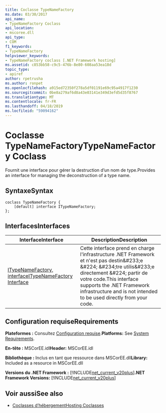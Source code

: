 ```yaml
---
title: Coclasse TypeNameFactory
ms.date: 03/30/2017
api_name:
- TypeNameFactory Coclass
api_location:
- mscoree.dll
api_type:
- COM
f1_keywords:
- TypeNameFactory
helpviewer_keywords:
- TypeNameFactory coclass [.NET Framework hosting]
ms.assetid: c853bb58-c9c5-476b-8e80-608aa53ea18d
topic_type:
- apiref
author: rpetrusha
ms.author: ronpet
ms.openlocfilehash: a915ed72350f278a5df01191e69c95a4917f1230
ms.sourcegitcommit: 0be8a279af6d8a43e03141e349d3efd5d35f8767
ms.translationtype: MT
ms.contentlocale: fr-FR
ms.lasthandoff: 04/18/2019
ms.locfileid: "59094162"
---
```

# <a name="typenamefactory-coclass"></a><span data-ttu-id="668e3-102">Coclasse TypeNameFactory</span><span class="sxs-lookup"><span data-stu-id="668e3-102">TypeNameFactory Coclass</span></span>
<span data-ttu-id="668e3-103">Fournit une interface pour gérer la destruction d’un nom de type.</span><span class="sxs-lookup"><span data-stu-id="668e3-103">Provides an interface for managing the deconstruction of a type name.</span></span>  
  
## <a name="syntax"></a><span data-ttu-id="668e3-104">Syntaxe</span><span class="sxs-lookup"><span data-stu-id="668e3-104">Syntax</span></span>  
  
```  
coclass TypeNameFactory {  
    [default] interface ITypeNameFactory;  
};  
```  
  
## <a name="interfaces"></a><span data-ttu-id="668e3-105">Interfaces</span><span class="sxs-lookup"><span data-stu-id="668e3-105">Interfaces</span></span>  
  
|<span data-ttu-id="668e3-106">Interface</span><span class="sxs-lookup"><span data-stu-id="668e3-106">Interface</span></span>|<span data-ttu-id="668e3-107">Description</span><span class="sxs-lookup"><span data-stu-id="668e3-107">Description</span></span>|  
|---------------|-----------------|  
|[<span data-ttu-id="668e3-108">ITypeNameFactory, interface</span><span class="sxs-lookup"><span data-stu-id="668e3-108">ITypeNameFactory Interface</span></span>](../../../../docs/framework/unmanaged-api/hosting/itypenamefactory-interface.md)|<span data-ttu-id="668e3-109">Cette interface prend en charge l'infrastructure .NET Framework et n'est pas destin&amp;#233;e &amp;#224; &amp;#234;tre utilis&amp;#233;e directement &amp;#224; partir de votre code.</span><span class="sxs-lookup"><span data-stu-id="668e3-109">This interface supports the .NET Framework infrastructure and is not intended to be used directly from your code.</span></span>|  
  
## <a name="requirements"></a><span data-ttu-id="668e3-110">Configuration requise</span><span class="sxs-lookup"><span data-stu-id="668e3-110">Requirements</span></span>  
 <span data-ttu-id="668e3-111">**Plateformes :** Consultez [Configuration requise](../../../../docs/framework/get-started/system-requirements.md).</span><span class="sxs-lookup"><span data-stu-id="668e3-111">**Platforms:** See [System Requirements](../../../../docs/framework/get-started/system-requirements.md).</span></span>  
  
 <span data-ttu-id="668e3-112">**En-tête :** MSCorEE.idl</span><span class="sxs-lookup"><span data-stu-id="668e3-112">**Header:** MSCorEE.idl</span></span>  
  
 <span data-ttu-id="668e3-113">**Bibliothèque :** Inclus en tant que ressource dans MSCorEE.dll</span><span class="sxs-lookup"><span data-stu-id="668e3-113">**Library:** Included as a resource in MSCorEE.dll</span></span>  
  
 <span data-ttu-id="668e3-114">**Versions du .NET Framework :** [!INCLUDE[net_current_v20plus](../../../../includes/net-current-v20plus-md.md)]</span><span class="sxs-lookup"><span data-stu-id="668e3-114">**.NET Framework Versions:** [!INCLUDE[net_current_v20plus](../../../../includes/net-current-v20plus-md.md)]</span></span>  
  
## <a name="see-also"></a><span data-ttu-id="668e3-115">Voir aussi</span><span class="sxs-lookup"><span data-stu-id="668e3-115">See also</span></span>

- [<span data-ttu-id="668e3-116">Coclasses d’hébergement</span><span class="sxs-lookup"><span data-stu-id="668e3-116">Hosting Coclasses</span></span>](../../../../docs/framework/unmanaged-api/hosting/hosting-coclasses.md)

